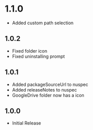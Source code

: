 # 1.1.0

- Added custom path selection

## 1.0.2

- Fixed folder icon
- Fixed uninstalling prompt

## 1.0.1

- Added packageSourceUrl to nuspec
- Added releaseNotes to nuspec
- GoogleDrive folder now has a icon

## 1.0.0

- Initial Release
